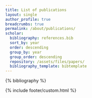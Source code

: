 ```yaml
---
title: List of publications
layout: single
author_profile: true
breadcrumbs: true
permalink: /about/publications/
scholar:
  bibliography: references.bib
  sort_by: year
  order: descending
  group_by: year
  group_order: descending
  repository: /assets/files/papers/
  bibliography_template: bibtemplate
---
```


{% bibliography %}

{% include footer/custom.html %}
